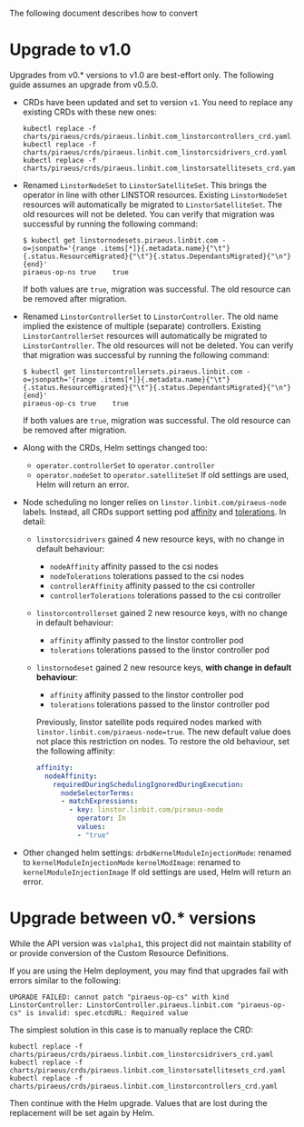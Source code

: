The following document describes how to convert

# Upgrade to v1.0

Upgrades from v0.* versions to v1.0 are best-effort only. The following guide assumes
an upgrade from v0.5.0.

* CRDs have been updated and set to version `v1`. You need to replace any existing CRDs with these new ones:
  ```
  kubectl replace -f charts/piraeus/crds/piraeus.linbit.com_linstorcontrollers_crd.yaml
  kubectl replace -f charts/piraeus/crds/piraeus.linbit.com_linstorcsidrivers_crd.yaml
  kubectl replace -f charts/piraeus/crds/piraeus.linbit.com_linstorsatellitesets_crd.yaml
  ```

* Renamed `LinstorNodeSet` to `LinstorSatelliteSet`. This brings the operator in line with other LINSTOR resources.
  Existing `LinstorNodeSet` resources will automatically be migrated to `LinstorSatelliteSet`. The old resources will
  not be deleted. You can verify that migration was successful by running the following command:
  ```
  $ kubectl get linstornodesets.piraeus.linbit.com -o=jsonpath='{range .items[*]}{.metadata.name}{"\t"}{.status.ResourceMigrated}{"\t"}{.status.DependantsMigrated}{"\n"}{end}'
  piraeus-op-ns true    true
  ```
  If both values are `true`, migration was successful. The old resource can be removed after migration.

* Renamed `LinstorControllerSet` to `LinstorController`. The old name implied the existence of multiple (separate)
  controllers. Existing `LinstorControllerSet` resources will automatically be migrated to `LinstorController`. The old
  resources will not be deleted. You can verify that migration was successful by running the following command:
  ```
  $ kubectl get linstorcontrollersets.piraeus.linbit.com -o=jsonpath='{range .items[*]}{.metadata.name}{"\t"}{.status.ResourceMigrated}{"\t"}{.status.DependantsMigrated}{"\n"}{end}'
  piraeus-op-cs true    true
  ```
  If both values are `true`, migration was successful. The old resource can be removed after migration.

* Along with the CRDs, Helm settings changed too:
  * `operator.controllerSet` to `operator.controller`
  * `operator.nodeSet` to `operator.satelliteSet`
  If old settings are used, Helm will return an error.

* Node scheduling no longer relies on `linstor.linbit.com/piraeus-node` labels. Instead, all CRDs support
  setting pod [affinity] and [tolerations].
  In detail:
  * `linstorcsidrivers` gained 4 new resource keys, with no change in default behaviour:
    * `nodeAffinity` affinity passed to the csi nodes
    * `nodeTolerations` tolerations passed to the csi nodes
    * `controllerAffinity` affinity passed to the csi controller
    * `controllerTolerations` tolerations passed to the csi controller
  * `linstorcontrollerset` gained 2 new resource keys, with no change in default behaviour:
    * `affinity` affinity passed to the linstor controller pod
    * `tolerations` tolerations passed to the linstor controller pod
  * `linstornodeset` gained 2 new resource keys, **with change in default behaviour**:
    * `affinity` affinity passed to the linstor controller pod
    * `tolerations` tolerations passed to the linstor controller pod

    Previously, linstor satellite pods required nodes marked with `linstor.linbit.com/piraeus-node=true`. The new
    default value does not place this restriction on nodes. To restore the old behaviour, set the following affinity:
    ```yaml
    affinity:
      nodeAffinity:
        requiredDuringSchedulingIgnoredDuringExecution:
          nodeSelectorTerms:
          - matchExpressions:
            - key: linstor.linbit.com/piraeus-node
              operator: In
              values:
              - "true"
    ```

[affinity]: https://kubernetes.io/docs/concepts/scheduling-eviction/assign-pod-node/#affinity-and-anti-affinity
[tolerations]: https://kubernetes.io/docs/concepts/scheduling-eviction/taint-and-toleration/

* Other changed helm settings:
  `drbdKernelModuleInjectionMode`: renamed to `kernelModuleInjectionMode`
  `kernelModImage`: renamed to `kernelModuleInjectionImage`
  If old settings are used, Helm will return an error.

# Upgrade between v0.* versions

While the API version was `v1alpha1`, this project did not maintain
stability of or provide conversion of the Custom Resource Definitions.

If you are using the Helm deployment, you may find that upgrades fail with
errors similar to the following:

```
UPGRADE FAILED: cannot patch "piraeus-op-cs" with kind LinstorController: LinstorController.piraeus.linbit.com "piraeus-op-cs" is invalid: spec.etcdURL: Required value
```

The simplest solution in this case is to manually replace the CRD:

```
kubectl replace -f charts/piraeus/crds/piraeus.linbit.com_linstorcsidrivers_crd.yaml
kubectl replace -f charts/piraeus/crds/piraeus.linbit.com_linstorsatellitesets_crd.yaml
kubectl replace -f charts/piraeus/crds/piraeus.linbit.com_linstorcontrollers_crd.yaml
```

Then continue with the Helm upgrade. Values that are lost during the
replacement will be set again by Helm.
